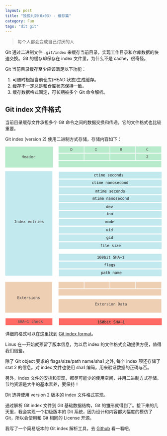 ```yaml
---
layout: post
title: "独孤九剑(0x03) - 缓存篇"
category: Fun
tags: "dit git"
---
```


> 每个人都会变成自己讨厌的人

Git 通过二进制文件 `.git/index` 来缓存当前目录，实现工作目录和仓库数据的快速交换。Git 的缓存却保存在 index 文件里，为什么不是 cache，很奇怪。

<!-- more -->

Git 当前目录缓存至少应该满足以下功能：
1. 可随时根据当前仓库(HEAD 状态)生成缓存。
2. 缓存不一定总是和仓库状态保持一致。
3. 缓存数据格式固定，可长期被多个 Git 命令解析。


Git index 文件格式
-----------------

当前目录缓存文件承担多个 Git 命令之间的数据交换和传递，它的文件格式也比较重要。

Git index (version 2) 使用二进制方式存储，存储内容如下：

![commits-and-parents](/assets/images/2016-06-19/dit-index-format.png)

详细的格式可以在这里找到 [Git index format](https://github.com/git/git/blob/master/Documentation/technical/index-format.txt)。

Linus 在一开始就预留了版本信息，为以后 index 的文件格式变动提供方便，值得我们借鉴。

除了 Git object 要求的 flags/size/path name/sha1 之外, 每个 index 项还存储了 stat 2 的信息。对 index 文件也使用 sha1 编码，用来验证数据的正确与否。

另外，index 文件的安排和实现，都尽可能少的使用空间，并用二进制方式存储。节约资源是大牛的基本素养，要保持！

Dit 选择使用 version 2 版本的 index 文件格式实现。

通过解析 Git index 文件到 Git 基础数据结构，Git 的雏形就得到了。接下来的几天里，我会实现一个初级版本的 Dit 系统，因为设计和内容都大幅度的模仿了 Git，所以会使用和 Git 相同的 License 开源。

我写了一个简易版本的 Git index 解析工具，去 [Github](https://github.com/zddhub/dit/blob/master/main/parse-index.go) 看一看吧。

